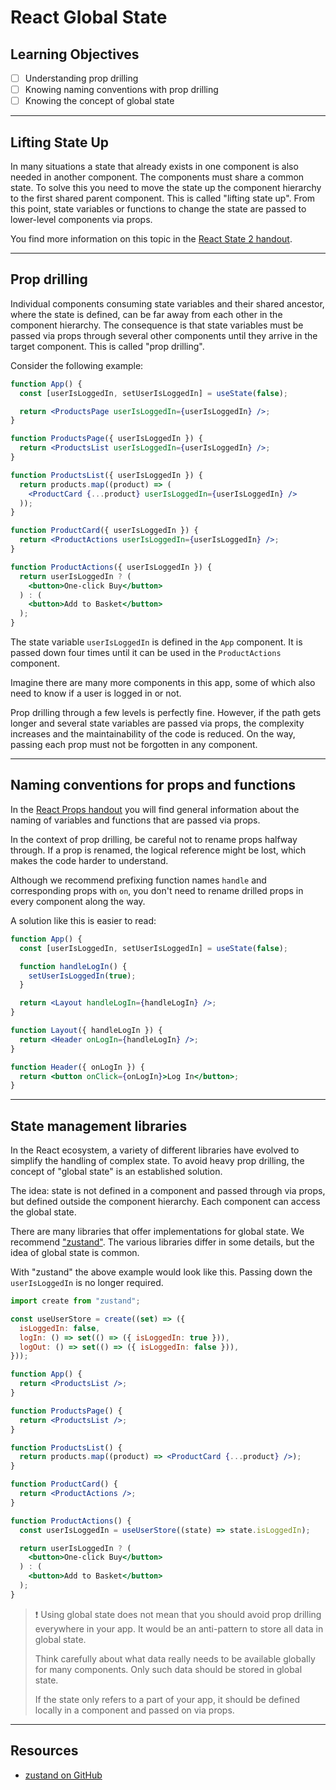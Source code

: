 # React Global State

## Learning Objectives

- [ ] Understanding prop drilling
- [ ] Knowing naming conventions with prop drilling
- [ ] Knowing the concept of global state

---

## Lifting State Up

In many situations a state that already exists in one component is also needed in another component. The components must share a common state. To solve this you need to move the state up the component hierarchy to the first shared parent component. This is called "lifting state up". From this point, state variables or functions to change the state are passed to lower-level components via props.

You find more information on this topic in the [React State 2 handout](../react-state-2/react-state-2.md).

---

## Prop drilling

Individual components consuming state variables and their shared ancestor, where the state is defined, can be far away from each other in the component hierarchy. The consequence is that state variables must be passed via props through several other components until they arrive in the target component. This is called "prop drilling".

Consider the following example:

```jsx
function App() {
  const [userIsLoggedIn, setUserIsLoggedIn] = useState(false);

  return <ProductsPage userIsLoggedIn={userIsLoggedIn} />;
}

function ProductsPage({ userIsLoggedIn }) {
  return <ProductsList userIsLoggedIn={userIsLoggedIn} />;
}

function ProductsList({ userIsLoggedIn }) {
  return products.map((product) => (
    <ProductCard {...product} userIsLoggedIn={userIsLoggedIn} />
  ));
}

function ProductCard({ userIsLoggedIn }) {
  return <ProductActions userIsLoggedIn={userIsLoggedIn} />;
}

function ProductActions({ userIsLoggedIn }) {
  return userIsLoggedIn ? (
    <button>One-click Buy</button>
  ) : (
    <button>Add to Basket</button>
  );
}
```

The state variable `userIsLoggedIn` is defined in the `App` component. It is passed down four times until it can be used in the `ProductActions` component.

Imagine there are many more components in this app, some of which also need to know if a user is logged in or not.

Prop drilling through a few levels is perfectly fine. However, if the path gets longer and several state variables are passed via props, the complexity increases and the maintainability of the code is reduced. On the way, passing each prop must not be forgotten in any component.

---

## Naming conventions for props and functions

In the [React Props handout](../react-props/react-props.md) you will find general information about the naming of variables and functions that are passed via props.

In the context of prop drilling, be careful not to rename props halfway through. If a prop is renamed, the logical reference might be lost, which makes the code harder to understand.

Although we recommend prefixing function names `handle` and corresponding props with `on`, you don't need to rename drilled props in every component along the way.

A solution like this is easier to read:

```jsx
function App() {
  const [userIsLoggedIn, setUserIsLoggedIn] = useState(false);

  function handleLogIn() {
    setUserIsLoggedIn(true);
  }

  return <Layout handleLogIn={handleLogIn} />;
}

function Layout({ handleLogIn }) {
  return <Header onLogIn={handleLogIn} />;
}

function Header({ onLogIn }) {
  return <button onClick={onLogIn}>Log In</button>;
}
```

---

## State management libraries

In the React ecosystem, a variety of different libraries have evolved to simplify the handling of complex state. To avoid heavy prop drilling, the concept of "global state" is an established solution.

The idea: state is not defined in a component and passed through via props, but defined outside the component hierarchy. Each component can access the global state.

There are many libraries that offer implementations for global state. We recommend ["zustand"](https://github.com/pmndrs/zustand). The various libraries differ in some details, but the idea of global state is common.

With "zustand" the above example would look like this. Passing down the `userIsLoggedIn` is no longer required.

```jsx
import create from "zustand";

const useUserStore = create((set) => ({
  isLoggedIn: false,
  logIn: () => set(() => ({ isLoggedIn: true })),
  logOut: () => set(() => ({ isLoggedIn: false })),
}));

function App() {
  return <ProductsList />;
}

function ProductsPage() {
  return <ProductsList />;
}

function ProductsList() {
  return products.map((product) => <ProductCard {...product} />);
}

function ProductCard() {
  return <ProductActions />;
}

function ProductActions() {
  const userIsLoggedIn = useUserStore((state) => state.isLoggedIn);

  return userIsLoggedIn ? (
    <button>One-click Buy</button>
  ) : (
    <button>Add to Basket</button>
  );
}
```

> ❗️ Using global state does not mean that you should avoid prop drilling everywhere in your app. It would be an anti-pattern to store all data in global state.
>
> Think carefully about what data really needs to be available globally for many components. Only such data should be stored in global state.
>
> If the state only refers to a part of your app, it should be defined locally in a component and passed on via props.

---

## Resources

- [zustand on GitHub](https://github.com/pmndrs/zustand)
